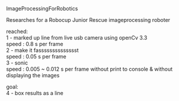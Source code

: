 ImageProcessingForRobotics</br>

Researches for a Robocup Junior Rescue imageprocessing roboter</br>

reached:</br>
1 - marked up line from live usb camera using openCv 3.3</br>
 speed : 0.8 s per frame</br>
2 - make it fasssssssssssssst</br>
 speed : 0.05 s per frame</br>
3 - sonic</br>
 speed : 0.005 ~ 0.012 s per frame without print to console & without displaying the images</br>

goal:</br>
4 - box results as a line</br>
